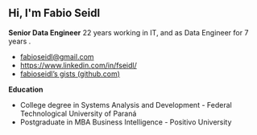 ## Hi, I'm Fabio Seidl
**Senior Data Engineer**
22 years working in IT, and as Data Engineer for 7 years .
- fabioseidl@gmail.com
- https://www.linkedin.com/in/fseidl/
- [fabioseidl’s gists (github.com)](https://gist.github.com/fabioseidl)

**Education**
- College degree in Systems Analysis and Development - Federal Technological University of Paraná
- Postgraduate in MBA Business Intelligence - Positivo University
